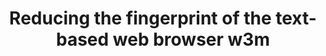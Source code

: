 ---
lang: en
layout: doc
redirect_from:
- /doc/w3m/
- /en/doc/mutt/
- /doc/W3m/
- /wiki/W3m/
redirect_to: https://github.com/Qubes-Community/Contents/blob/master/docs/configuration/w3m.md
ref: 101
title: Reducing the fingerprint of the text-based web browser w3m
---